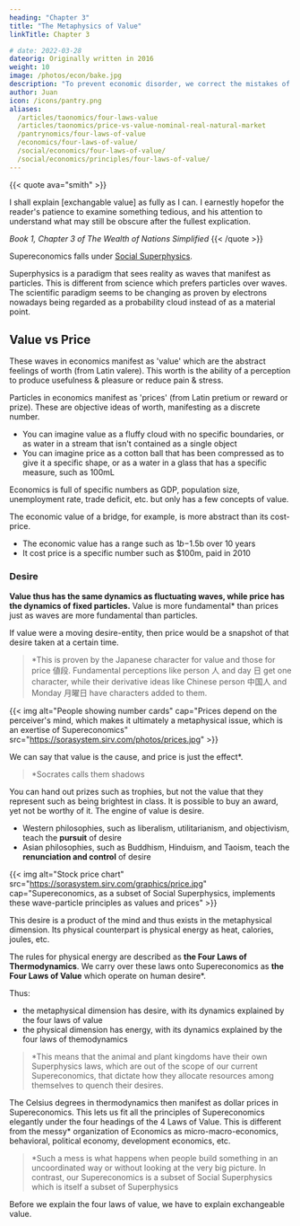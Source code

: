 ```yaml
---
heading: "Chapter 3"
title: "The Metaphysics of Value"
linkTitle: Chapter 3

# date: 2022-03-28
dateorig: Originally written in 2016
weight: 10
image: /photos/econ/bake.jpg
description: "To prevent economic disorder, we correct the mistakes of Economics by introducing he Four Laws of Value derived from Adam Smith. In line with Superphysics, Superphysics sees value as a wave and price as a particle"
author: Juan
icon: /icons/pantry.png
aliases:
  /articles/taonomics/four-laws-value
  /articles/taonomics/price-vs-value-nominal-real-natural-market
  /pantrynomics/four-laws-of-value
  /economics/four-laws-of-value/
  /social/economics/four-laws-of-value/
  /social/economics/principles/four-laws-of-value/
---
```


<!-- ## Liberal vs Austere

## The Four Social Cycles -->


{{< quote ava="smith" >}}
<p>I shall explain [exchangable value] as fully as I can. I earnestly hopefor the reader's patience to examine something tedious, and his attention to understand what may still be obscure after the fullest explication.</p>
<cite>Book 1, Chapter 3 of The Wealth of Nations Simplified</cite>
{{< /quote >}}

<!-- I am always willing to run some hazard of being tedious in order to be sure that I am perspicuous; and after taking the utmost pains that I can to be perspicuous, some obscurity may still appear to remain upon a subject in its own nature extremely abstracted. -->

Supereconomics falls under [Social Superphysics](/social).


Superphysics is a paradigm that sees reality as waves that manifest as particles. This is different from science which prefers particles over waves. The scientific paradigm seems to be changing as proven by electrons nowadays being regarded as a probability cloud instead of as a material point. 


## Value vs Price

These waves in economics manifest as 'value' which are the abstract feelings of worth (from Latin valere). This worth is the ability of a perception to produce usefulness & pleasure or reduce pain & stress. 

Particles in economics manifest as 'prices' (from Latin pretium or reward or prize). These are objective ideas of worth, manifesting as a discrete number. 

- You can imagine value as a fluffy cloud with no specific boundaries, or as water in a stream that isn't contained as a single object
- You can imagine price as a cotton ball that has been compressed as to give it a specific shape, or as a water in a glass that has a specific measure, such as 100mL

Economics is full of specific numbers as GDP, population size, unemployment rate, trade deficit, etc. but only has a few concepts of value. 

The economic value of a bridge, for example, is more abstract than its cost-price. 
- The economic value has a range such as $1b-$1.5b over 10 years
- It cost price is a specific number such as $100m, paid in 2010


### Desire

**Value thus has the same dynamics as fluctuating waves, while price has the dynamics of fixed particles.** Value is more fundamental* than prices just as waves are more fundamental than particles. 

If value were a moving desire-entity, then price would be a snapshot of that desire taken at a certain time.

> *This is proven by the Japanese character for value and those for price 値段. Fundamental perceptions like person 人 and day 日 get one character, while their derivative ideas like Chinese person 中国人 and Monday 月曜日 have characters added to them.



{{< img alt="People showing number cards" cap="Prices depend on the perceiver's mind, which makes it ultimately a metaphysical issue, which is an exertise of Supereconomics" src="https://sorasystem.sirv.com/photos/prices.jpg" >}}


We can say that value is the cause, and price is just the effect*. 

> *Socrates calls them shadows


You can hand out prizes such as trophies, but not the value that they represent such as being brightest in class. It is possible to buy an award, yet not be worthy of it.  The engine of value is desire. <!-- The cause of value therefore is the feeling called 'desire', of which the strongest is the ego or the feeling or desire of the self. -->

- Western philosophies, such as liberalism, utilitarianism, and objectivism, teach the **pursuit** of desire
- Asian philosophies, such as Buddhism, Hinduism, and Taoism, teach the **renunciation and control** of desire


{{< img alt="Stock price chart" src="https://sorasystem.sirv.com/graphics/price.jpg" cap="Supereconomics, as a subset of Social Superphysics, implements these wave-particle principles as values and prices" >}}


This desire is a product of the mind and thus exists in the metaphysical dimension. Its physical counterpart is physical energy as heat, calories, joules, etc. 

The rules for physical energy are described as **the Four Laws of Thermodynamics**. We carry over these laws onto Supereconomics as **the Four Laws of Value** which operate on human desire*. 


Thus:
- the metaphysical dimension has desire, with its dynamics explained by the four laws of value
- the physical dimension has energy, with its dynamics explained by the four laws of themodynamics


> *This means that the animal and plant kingdoms have their own Superphysics laws, which are out of the scope of our current Supereconomics, that dictate how they allocate resources among themselves to quench their desires. 


The Celsius degrees in thermodynamics then manifest as dollar prices in Supereconomics. This lets us fit all the principles of Supereconomics elegantly under the four headings of the 4 Laws of Value. This is different from the messy* organization of Economics as micro-macro-economics, behavioral, political economy, development economics, etc.

> *Such a mess is what happens when people build something in an uncoordinated way or without looking at the very big picture. In contrast, our Supereconomics is a subset of Social Superphysics which is itself a subset of Superphysics


Before we explain the four laws of value, we have to explain exchangeable value. 

